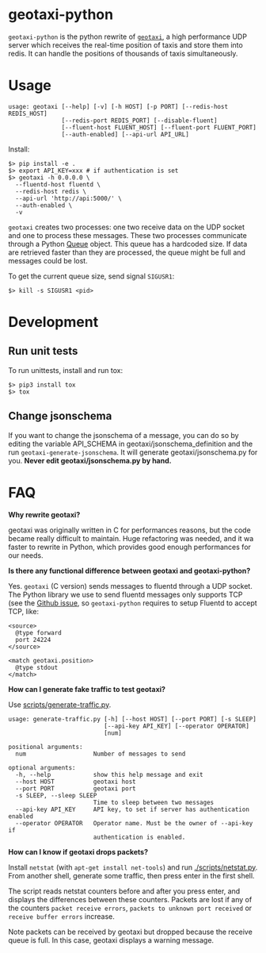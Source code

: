 # geotaxi-python

`geotaxi-python` is the python rewrite of [`geotaxi`](https://github.com/openmaraude/geotaxi), a high performance UDP server which receives the real-time position of taxis and store them into redis. It can handle the positions of thousands of taxis simultaneously.

# Usage

```
usage: geotaxi [--help] [-v] [-h HOST] [-p PORT] [--redis-host REDIS_HOST]
               [--redis-port REDIS_PORT] [--disable-fluent]
               [--fluent-host FLUENT_HOST] [--fluent-port FLUENT_PORT]
               [--auth-enabled] [--api-url API_URL]
```

Install:

```
$> pip install -e .
$> export API_KEY=xxx # if authentication is set
$> geotaxi -h 0.0.0.0 \
  --fluentd-host fluentd \
  --redis-host redis \
  --api-url 'http://api:5000/' \
  --auth-enabled \
  -v
```

`geotaxi` creates two processes: one two receive data on the UDP socket and one to process these messages. These two processes communicate through a Python [Queue](https://docs.python.org/2/library/multiprocessing.html#multiprocessing.Queue) object. This queue has a hardcoded size. If data are retrieved faster than they are processed, the queue might be full and messages could be lost.

To get the current queue size, send signal `SIGUSR1`:

```
$> kill -s SIGUSR1 <pid>
```

# Development

## Run unit tests

To run unittests, install and run tox:

```
$> pip3 install tox
$> tox
```

## Change jsonschema

If you want to change the jsonschema of a message, you can do so by editing the variable API_SCHEMA in geotaxi/jsonschema_definition and the run `geotaxi-generate-jsonschema`. It will generate geotaxi/jsonschema.py for you.
**Never edit geotaxi/jsonschema.py by hand.**

# FAQ

**Why rewrite geotaxi?**

geotaxi was originally written in C for performances reasons, but the code became really difficult to maintain. Huge refactoring was needed, and it wa faster to rewrite in Python, which provides good enough performances for our needs.

**Is there any functional difference between geotaxi and geotaxi-python?**

Yes. `geotaxi` (C version) sends messages to fluentd through a UDP socket. The Python library we use to send fluentd messages only supports TCP (see the [Github issue](https://github.com/fluent/fluent-logger-python/issues/75), so `geotaxi-python` requires to setup Fluentd to accept TCP, like:

```
<source>
  @type forward
  port 24224
</source>

<match geotaxi.position>
  @type stdout
</match>
```

**How can I generate fake traffic to test geotaxi?**

Use [scripts/generate-traffic.py](scripts/generate-traffic.py).

```
usage: generate-traffic.py [-h] [--host HOST] [--port PORT] [-s SLEEP]
                           [--api-key API_KEY] [--operator OPERATOR]
                           [num]

positional arguments:
  num                   Number of messages to send

optional arguments:
  -h, --help            show this help message and exit
  --host HOST           geotaxi host
  --port PORT           geotaxi port
  -s SLEEP, --sleep SLEEP
                        Time to sleep between two messages
  --api-key API_KEY     API key, to set if server has authentication enabled
  --operator OPERATOR   Operator name. Must be the owner of --api-key if
                        authentication is enabled.
```

**How can I know if geotaxi drops packets?**

Install `netstat` (with `apt-get install net-tools`) and run [./scripts/netstat.py](scripts/netstat.py). From another shell, generate some traffic, then press enter in the first shell.

The script reads netstat counters before and after you press enter, and displays the differences between these counters. Packets are lost if any of the counters `packet receive errors`, `packets to unknown port received` or `receive buffer errors` increase.

Note packets can be received by geotaxi but dropped because the receive queue is full. In this case, geotaxi displays a warning message.
